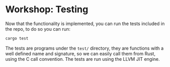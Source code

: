 # Workshop: Testing

Now that the functionality is implemented, you can run the tests included in the repo, to do so you can run:

```bash
cargo test
```

The tests are programs under the `test/` directory, they are functions with a well defined name and signature, so we can easily
call them from Rust, using the C call convention. The tests are run using the LLVM JIT engine.
